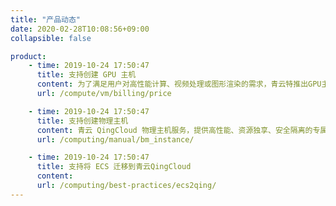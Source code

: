 ```yaml
---
title: "产品动态"
date: 2020-02-28T10:08:56+09:00
collapsible: false

product:
    - time: 2019-10-24 17:50:47
      title: 支持创建 GPU 主机
      content: 为了满足用户对高性能计算、视频处理或图形渲染的需求，青云特推出GPU主机给有需求的用户使用，用户可以在青云控制台上进行GPU主机的创建和使用。。
      url: /compute/vm/billing/price

    - time: 2019-10-24 17:50:47
      title: 支持创建物理主机
      content: 青云 QingCloud 物理主机服务，提供高性能、资源独享、安全隔离的专属物理主机群组，满足各类核心应用对高性能及稳定性的需求，同时提供完整的设备管理权限及运维服务。 用户可以像使用其他云资源一样，快速、灵活的部署及管理物理主机，并可按需弹性购买。。
      url: /computing/manual/bm_instance/

    - time: 2019-10-24 17:50:47
      title: 支持将 ECS 迁移到青云QingCloud
      content:
      url: /computing/best-practices/ecs2qing/
---
```


<!-- 设置上述参数可生成产品动态页  -->
